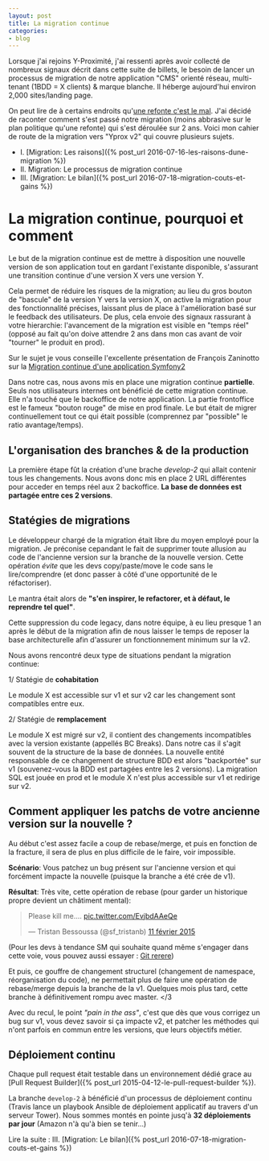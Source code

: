 ```yaml
---
layout: post
title: La migration continue
categories:
- blog
---
```


Lorsque j'ai rejoins Y-Proximité, j'ai ressenti après avoir collecté de nombreux signaux décrit dans cette suite de billets, le besoin de lancer un processus de migration de notre application "CMS" orienté réseau, multi-tenant (1BDD = X clients) & marque blanche. Il héberge aujourd'hui environ 2,000 sites/landing page.

On peut lire de à certains endroits qu'[une refonte c'est le mal](http://www.joelonsoftware.com/articles/fog0000000069.html). J'ai décidé de raconter comment s'est passé notre migration (moins abbrasive sur le plan politique qu'une refonte) qui s'est déroulée sur 2 ans. Voici mon cahier de route de la migration vers "Yprox v2" qui couvre plusieurs sujets.

* I. [Migration: Les raisons]({% post_url 2016-07-16-les-raisons-dune-migration %})
* II. Migration: Le processus de migration continue
* III. [Migration: Le bilan]({% post_url 2016-07-18-migration-couts-et-gains %})

# La migration continue, pourquoi et comment

Le but de la migration continue est de mettre à disposition une nouvelle version de son application tout en gardant l'existante disponible, s'assurant une transition continue d'une version X vers une version Y.

Cela permet de réduire les risques de la migration; au lieu du gros bouton de "bascule" de la version Y vers la version X, on active la migration pour des fonctionnalité précises, laissant plus de place à l'amélioration basé sur le feedback des utilisateurs.
De plus, cela envoie des signaux rassurant à votre hierarchie: l'avancement de la migration est visible en "temps réel" (opposé au fait qu'on doive attendre 2 ans dans mon cas avant de voir "tourner" le produit en prod).

Sur le sujet je vous conseille l'excellente présentation de François Zaninotto sur la [Migration continue d'une application Symfony2](https://www.youtube.com/watch?v=CvPD9iG0w-E)

Dans notre cas, nous avons mis en place une migration continue **partielle**. Seuls nos utilisateurs internes ont bénéficié de cette migration continue. Elle n'a touché que le backoffice de notre application. La partie frontoffice est le fameux "bouton rouge" de mise en prod finale.
Le but était de migrer continuellement tout ce qui était possible (comprennez par "possible" le ratio avantage/temps).

## L'organisation des branches & de la production

La première étape fût la création d'une brache _develop-2_ qui allait contenir tous les changements.
Nous avons donc mis en place 2 URL différentes pour acceder en temps réel aux 2 backoffice. **La base de données est partagée entre ces 2 versions**.

## Statégies de migrations

Le développeur chargé de la migration était libre du moyen employé pour la migration. 
Je préconise cepandant le fait de supprimer toute allusion au code de l'ancienne version sur la branche de la nouvelle version. Cette opération _évite_ que les devs copy/paste/move le code sans le lire/comprendre (et donc passer à côté d'une opportunité de le réfactoriser). 

Le mantra était alors de **"s'en inspirer, le refactorer, et à défaut, le reprendre tel quel"**.

Cette suppression du code legacy, dans notre équipe, à eu lieu presque 1 an après le début de la migration afin de nous laisser le temps de reposer la base architecturelle afin d'assurer un fonctionnement minimum sur la v2.

Nous avons rencontré deux type de situations pendant la migration continue: 

1/ Statégie de **cohabitation**

Le module X est accessible sur v1 et sur v2 car les changement sont compatibles entre eux.

2/ Statégie de **remplacement**

Le module X est migré sur v2, il contient des changements incompatibles avec la version existante (appellés BC Breaks). Dans notre cas il s'agit souvent de la structure de la base de données.
La nouvelle entité responsable de ce changement de structure BDD est alors "backportée" sur v1 (souvenez-vous la BDD est partagées entre les 2 versions). La migration SQL est jouée en prod et le module X n'est plus accessible sur v1 et redirige sur v2.

## Comment appliquer les patchs de votre ancienne version sur la nouvelle ?

Au début c'est assez facile a coup de rebase/merge, et puis en fonction de la fracture, il sera de plus en plus difficile de le faire, voir impossible.

**Scénario**: Vous patchez un bug présent sur l'ancienne version et qui forcément impacte la nouvelle (puisque la branche a été crée de v1).

**Résultat**: Très vite, cette opération de rebase (pour garder un historique propre devient un châtiment mental):

<blockquote class="twitter-tweet" data-lang="fr"><p lang="en" dir="ltr">Please kill me.... <a href="http://t.co/EvjbdAAeQe">pic.twitter.com/EvjbdAAeQe</a></p>&mdash; Tristan Bessoussa (@sf_tristanb) <a href="https://twitter.com/sf_tristanb/status/565523044404580352">11 février 2015</a></blockquote>
<script async src="//platform.twitter.com/widgets.js" charset="utf-8"></script>

(Pour les devs à tendance SM qui souhaite quand même s'engager dans cette voie, vous pouvez aussi essayer : [Git rerere](http://www.git-attitude.fr/2014/11/04/git-rerere/))

Et puis, ce gouffre de changement structurel (changement de namespace, réorganisation du code), ne permettait plus de faire une opération de rebase/merge depuis la branche de la v1.
Quelques mois plus tard, cette branche à définitivement rompu avec master. </3

Avec du recul, le point _"pain in the ass"_, c'est que dès que vous corrigez un bug sur v1, vous devez savoir si ça impacte v2, et patcher les méthodes qui n'ont parfois en commun entre les versions, que leurs objectifs métier.

## Déploiement continu

Chaque pull request était testable dans un environnement dédié grace au [Pull Request Builder]({% post_url 2015-04-12-le-pull-request-builder %}).

La branche `develop-2` à bénéficié d'un processus de déploiement continu (Travis lance un playbook Ansible de déploiement applicatif au travers d'un serveur Tower). Nous sommes montés en pointe jusq'à **32 déploiements par jour** (Amazon n'à qu'à bien se tenir...)

Lire la suite : III. [Migration: Le bilan]({% post_url 2016-07-18-migration-couts-et-gains %})
